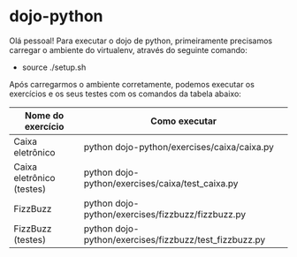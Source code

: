 # dojo-python

Olá pessoal! Para executar o dojo de python, primeiramente precisamos carregar o ambiente do virtualenv, através do seguinte comando:

* source ./setup.sh

Após carregarmos o ambiente corretamente, podemos executar os exercícios e os seus testes com os comandos da tabela abaixo:

Nome do exercício | Como executar
------------ | -------------
Caixa eletrônico | python dojo-python/exercises/caixa/caixa.py
Caixa eletrônico (testes) | python dojo-python/exercises/caixa/test_caixa.py
FizzBuzz | python dojo-python/exercises/fizzbuzz/fizzbuzz.py
FizzBuzz (testes) | python dojo-python/exercises/fizzbuzz/test_fizzbuzz.py

